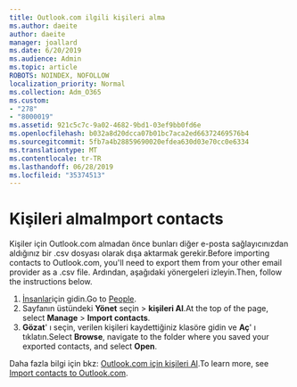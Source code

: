 ```yaml
---
title: Outlook.com ilgili kişileri alma
ms.author: daeite
author: daeite
manager: joallard
ms.date: 6/20/2019
ms.audience: Admin
ms.topic: article
ROBOTS: NOINDEX, NOFOLLOW
localization_priority: Normal
ms.collection: Adm_O365
ms.custom:
- "278"
- "8000019"
ms.assetid: 921c5c7c-9a02-4682-9bd1-03ef9bb0fd6e
ms.openlocfilehash: b032a8d20dcca07b01bc7aca2ed66372469576b4
ms.sourcegitcommit: 5fb7a4b28859690020efdea630d03e70cc0e6334
ms.translationtype: MT
ms.contentlocale: tr-TR
ms.lasthandoff: 06/28/2019
ms.locfileid: "35374513"
---
```

# <a name="import-contacts"></a><span data-ttu-id="0cad1-102">Kişileri alma</span><span class="sxs-lookup"><span data-stu-id="0cad1-102">Import contacts</span></span>

<span data-ttu-id="0cad1-103">Kişiler için Outlook.com almadan önce bunları diğer e-posta sağlayıcınızdan aldığınız bir .csv dosyası olarak dışa aktarmak gerekir.</span><span class="sxs-lookup"><span data-stu-id="0cad1-103">Before importing contacts to Outlook.com, you'll need to export them from your other email provider as a .csv file.</span></span> <span data-ttu-id="0cad1-104">Ardından, aşağıdaki yönergeleri izleyin.</span><span class="sxs-lookup"><span data-stu-id="0cad1-104">Then, follow the instructions below.</span></span>
  
1. <span data-ttu-id="0cad1-105">[İnsanlar](https://outlook.live.com/people/)için gidin.</span><span class="sxs-lookup"><span data-stu-id="0cad1-105">Go to [People](https://outlook.live.com/people/).</span></span>
2. <span data-ttu-id="0cad1-106">Sayfanın üstündeki **Yönet** seçin \> **kişileri Al**.</span><span class="sxs-lookup"><span data-stu-id="0cad1-106">At the top of the page, select **Manage** \> **Import contacts**.</span></span>
3. <span data-ttu-id="0cad1-107">**Gözat**' ı seçin, verilen kişileri kaydettiğiniz klasöre gidin ve **Aç**' ı tıklatın.</span><span class="sxs-lookup"><span data-stu-id="0cad1-107">Select **Browse**, navigate to the folder where you saved your exported contacts, and select **Open**.</span></span>

<span data-ttu-id="0cad1-108">Daha fazla bilgi için bkz: [Outlook.com için kişileri Al](https://support.office.com/article/285a3b55-8d93-4ac8-93df-43fffd13b2f1?wt.mc_id=Office_Outlook_com_Alchemy).</span><span class="sxs-lookup"><span data-stu-id="0cad1-108">To learn more, see [Import contacts to Outlook.com](https://support.office.com/article/285a3b55-8d93-4ac8-93df-43fffd13b2f1?wt.mc_id=Office_Outlook_com_Alchemy).</span></span>